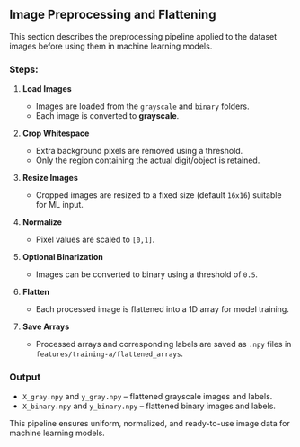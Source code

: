 ## Image Preprocessing and Flattening

This section describes the preprocessing pipeline applied to the dataset images before using them in machine learning models.

### Steps:

1. **Load Images**  
   - Images are loaded from the `grayscale` and `binary` folders.
   - Each image is converted to **grayscale**.

2. **Crop Whitespace**  
   - Extra background pixels are removed using a threshold.
   - Only the region containing the actual digit/object is retained.

3. **Resize Images**  
   - Cropped images are resized to a fixed size (default `16x16`) suitable for ML input.

4. **Normalize**  
   - Pixel values are scaled to `[0,1]`.

5. **Optional Binarization**  
   - Images can be converted to binary using a threshold of `0.5`.

6. **Flatten**  
   - Each processed image is flattened into a 1D array for model training.

7. **Save Arrays**  
   - Processed arrays and corresponding labels are saved as `.npy` files in `features/training-a/flattened_arrays`.

### Output

- `X_gray.npy` and `y_gray.npy` – flattened grayscale images and labels.
- `X_binary.npy` and `y_binary.npy` – flattened binary images and labels.

This pipeline ensures uniform, normalized, and ready-to-use image data for machine learning models.